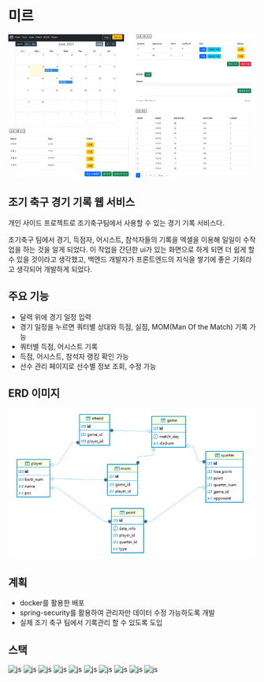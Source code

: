 # 미르

![img.png](img.png)

## 조기 축구 경기 기록 웹 서비스

 개인 사이드 프로젝트로 조기축구팀에서 사용할 수 있는 경기 기록 서비스다.

 조기축구 팀에서 경기, 득점자, 어시스트, 참석자들의 기록을 엑셀을 이용해 일일이 수작업을 하는 것을 알게 되었다.
이 작업을 간단한 ui가 있는 화면으로 하게 되면 더 쉽게 할 수 있을 것이라고 생각했고, 백엔드 개발자가 프론트엔드의 지식을 쌓기에 좋은 기회라고 생각되어 개발하게 되었다.

[//]: # (## 배포)


## 주요 기능

* 달력 위에 경기 일정 입력
* 경기 일정을 누르면 쿼터별 상대와 득점, 실점, MOM(Man Of the Match) 기록 가능
* 쿼터별 득점, 어시스트 기록
* 득점, 어시스트, 참석자 랭킹 확인 가능
* 선수 관리 페이지로 선수별 정보 조회, 수정 가능

## ERD 이미지
![img_1.png](img_1.png)

## 계획
* docker를 활용한 배포
* spring-security를 활용하여 관리자만 데이터 수정 가능하도록 개발
* 실제 조기 축구 팀에서 기록관리 할 수 있도록 도입

## 스택
![js](https://img.shields.io/badge/Java-ED8B00?style=for-the-badge&logo=openjdk&logoColor=white)
![js](https://img.shields.io/badge/Spring-6DB33F?style=for-the-badge&logo=spring&logoColor=white)
![js](https://img.shields.io/badge/MariaDB-003545?style=for-the-badge&logo=mariaDB&logoColor=white)
![js](https://img.shields.io/badge/docker-%230db7ed.svg?style=for-the-badge&logo=docker&logoColor=white)
![js](https://img.shields.io/badge/apachetomcat-F8DC75.svg?style=for-the-badge&logo=apachetomcat&logoColor=black)
![js](https://img.shields.io/badge/dotenv-ECD53F?style=for-the-badge&logo=dotenv&logoColor=white)
![js](https://img.shields.io/badge/thymeleaf-005F0F.svg?style=for-the-badge&logo=thymeleaf&logoColor=white)
![js](https://img.shields.io/badge/Bootstrap-563D7C?style=for-the-badge&logo=bootstrap&logoColor=white)
![js](https://img.shields.io/badge/HTML-239120?style=for-the-badge&logo=html5&logoColor=white)
![js](https://img.shields.io/badge/JavaScript-F7DF1E?style=for-the-badge&logo=JavaScript&logoColor=white)
